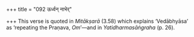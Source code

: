 +++
title = "092 ऊर्ध्वन् नाभेर्"

+++
This verse is quoted in *Mitākṣarā* (3.58) which explains ‘Vedābhyāsa’
as ‘repeating the Praṇava, *Om*’—and in *Yatidharmasāṅgraha* (p. 26).
